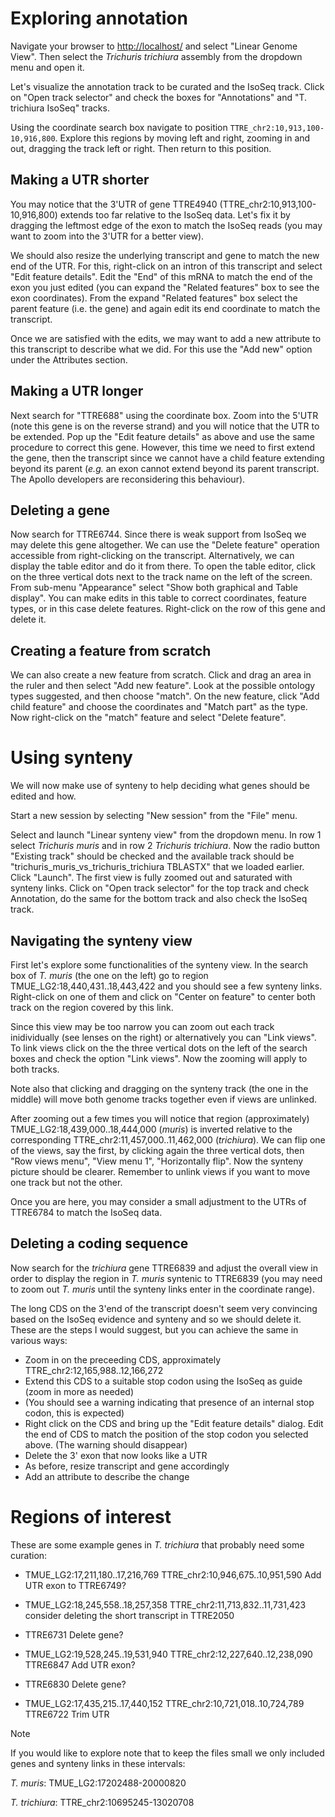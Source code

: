 # Exploring annotation 

Navigate your browser to [http://localhost/](http://localhost/) and select
"Linear Genome View". Then select the *Trichuris trichiura* assembly from the
dropdown menu and open it.

Let's visualize the annotation track to be curated and the IsoSeq track. Click
on "Open track selector" and check the boxes for "Annotations" and "T.
trichiura IsoSeq" tracks.

Using the coordinate search box navigate to position
`TTRE_chr2:10,913,100-10,916,800`. Explore this regions by moving left and
right, zooming in and out, dragging the track left or right. Then return to
this position.

## Making a UTR shorter

You may notice that the 3'UTR of gene TTRE4940
(TTRE_chr2:10,913,100-10,916,800) extends too far relative to the IsoSeq data.
Let's fix it by dragging the leftmost edge of the exon to match the IsoSeq
reads (you may want to zoom into the 3'UTR for a better view). 

We should also resize the underlying transcript and gene to match the new end
of the UTR. For this, right-click on an intron of this transcript and select
"Edit feature details".  Edit the "End" of this mRNA to match the end of the
exon you just edited (you can expand the "Related features" box to see the exon
coordinates).  From the expand "Related features" box select the parent feature
(i.e. the gene) and again edit its end coordinate to match the transcript. 

Once we are satisfied with the edits, we may want to add a new attribute to
this transcript to describe what we did. For this use the "Add new" option
under the Attributes section.

## Making a UTR longer

Next search for "TTRE688" using the coordinate box. Zoom into the 5'UTR (note
this gene is on the reverse strand) and you will notice that the UTR to be
extended. Pop up the "Edit feature details" as above and use the same procedure
to correct this gene. However, this time we need to first extend the gene, then
the transcript since we cannot have a child feature extending beyond its parent
(*e.g.* an exon cannot extend beyond its parent transcript. The Apollo
developers are reconsidering this behaviour).

## Deleting a gene

Now search for TTRE6744. Since there is weak support from IsoSeq we may delete
this gene altogether. We can use the "Delete feature" operation accessible from
right-clicking on the transcript. Alternatively, we can display the table
editor and do it from there. To open the table editor, click on the three
vertical dots next to the track name on the left of the screen. From sub-menu
"Appearance" select "Show both graphical and Table display". You can make edits
in this table to correct coordinates, feature types, or in this case delete
features. Right-click on the row of this gene and delete it.

## Creating a feature from scratch

We can also create a new feature from scratch.  Click and drag an area in the
ruler and then select "Add new feature". Look at the possible ontology types
suggested, and then choose "match". On the new feature, click "Add child
feature" and choose the coordinates and "Match part" as the type. Now
right-click on the "match" feature and select "Delete feature".

# Using synteny

We will now make use of synteny to help deciding what genes should be edited
and how.

Start a new session by selecting "New session" from the "File" menu.

Select and launch "Linear synteny view" from the dropdown menu. In row 1 select
*Trichuris muris* and in row 2 *Trichuris trichiura*. Now the radio button
"Existing track" should be checked and the available track should be
"trichuris_muris_vs_trichuris_trichiura TBLASTX" that we loaded earlier. Click
"Launch".  The first view is fully zoomed out and saturated with synteny links.
Click on "Open track selector" for the top track and check Annotation, do the
same for the bottom track and also check the IsoSeq track.

## Navigating the synteny view

First let's explore some functionalities of the synteny view. In the search box of *T. muris*
(the one on the left) go to region TMUE_LG2:18,440,431..18,443,422
and you should see a few synteny links. Right-click on one of them and click on
"Center on feature" to center both track on the region covered by this link. 

Since this view may be too narrow you can zoom out each track inidividually
(see lenses on the right) or alternatively you can "Link views". To link views
click on the the three vertical dots on the left of the search boxes and check
the option "Link views". Now the zooming will apply to both tracks. 

Note also that clicking and dragging on the synteny track (the one in the
middle) will move both genome tracks together even if views are unlinked.

After zooming out a few times you will notice that region (approximately)
TMUE_LG2:18,439,000..18,444,000 (*muris*) is inverted relative to the
corresponding TTRE_chr2:11,457,000..11,462,000 (*trichiura*). We can flip one
of the views, say the first, by clicking again the three vertical dots, then
"Row views menu", "View menu 1", "Horizontally flip". Now the synteny picture
should be clearer. Remember to unlink views if you want to move one track but
not the other.

Once you are here, you may consider a small adjustment to the UTRs of TTRE6784
to match the IsoSeq data.

## Deleting a coding sequence

Now search for the *trichiura* gene TTRE6839 and adjust the overall view in
order to display the region in *T. muris* syntenic to TTRE6839 (you may need to
zoom out *T. muris* until the synteny links enter in the coordinate range). 

The long CDS on the 3'end of the transcript doesn't seem very convincing based
on the IsoSeq evidence and synteny and so we should delete it. These are the
steps I would suggest, but you can achieve the same in various ways:

* Zoom in on the preceeding CDS, approximately TTRE_chr2:12,165,988..12,166,272
* Extend this CDS to a suitable stop codon using the IsoSeq as guide (zoom in more as needed)
* (You should see a warning indicating that presence of an internal stop codon, this is expected)
* Right click on the CDS and bring up the "Edit feature details" dialog. Edit
  the end of CDS to match the position of the stop codon you selected above. (The warning should disappear)
* Delete the 3' exon that now looks like a UTR
* As before, resize transcript and gene accordingly
* Add an attribute to describe the change

# Regions of interest

These are some example genes in *T. trichiura* that probably need some curation:

* TMUE_LG2:17,211,180..17,216,769 TTRE_chr2:10,946,675..10,951,590 Add UTR exon to TTRE6749?

* TMUE_LG2:18,245,558..18,257,358 TTRE_chr2:11,713,832..11,731,423 consider deleting the short transcript in TTRE2050

* TTRE6731 Delete gene?

* TMUE_LG2:19,528,245..19,531,940 TTRE_chr2:12,227,640..12,238,090 TTRE6847 Add UTR exon? 

* TTRE6830 Delete gene?

* TMUE_LG2:17,435,215..17,440,152 TTRE_chr2:10,721,018..10,724,789 TTRE6722 Trim UTR

> [!NOTE]
> 
> If you would like to explore note that to keep the
> files small we only included genes and synteny links in these intervals:
> 
> *T. muris*: TMUE_LG2:17202488-20000820
> 
> *T. trichiura*: TTRE_chr2:10695245-13020708

